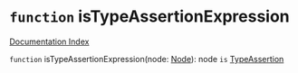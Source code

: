 # `function` isTypeAssertionExpression

[Documentation Index](../README.md)

`function` isTypeAssertionExpression(node: [Node](../interface.Node/README.md)): node `is` [TypeAssertion](../interface.TypeAssertion/README.md)

